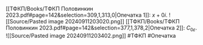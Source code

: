 [[ТФКП/Books/ТФКП Половинкин 2023.pdf#page=142&selection=309,1,313,0|Опечатка 1]]: $x+0i$.
![[Source/Pasted image 20240911203020.png]]
[[ТФКП/Books/ТФКП Половинкин 2023.pdf#page=142&selection=377,1,378,2|Опечатка 2]]: $C_{0\varepsilon}$.
![[Source/Pasted image 20240911203402.png]]
#ТФКП #Опечатка 